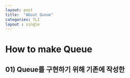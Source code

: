 ```yaml
---
layout: post
title:  "About Queue"
categories: TLI
layout : single
---
```


# How to make Queue

## 01) Queue를 구현하기 위해 기존에 작성한 
